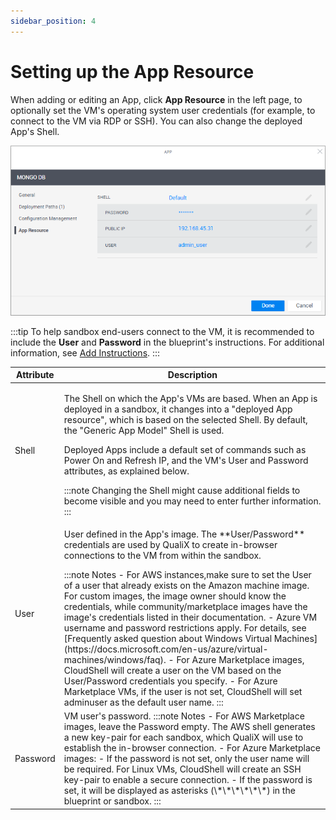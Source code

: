 ```yaml
---
sidebar_position: 4
---
```


# Setting up the App Resource

When adding or editing an App, click **App Resource** in the left page, to optionally set the VM's operating system user credentials (for example, to connect to the VM via RDP or SSH). You can also change the deployed App's Shell.

![](/Images/CloudShell-Portal/Manage/AppResource.png)
    
:::tip
To help sandbox end-users connect to the VM, it is recommended to include the **User** and **Password** in the blueprint's instructions. For additional information, see [Add Instructions](../../../../portal/blueprints/creating-blueprints/add-instructions.md).
:::
    
<table>
    <thead>
        <tr>
            <th>Attribute</th>
            <th>Description</th>
        </tr>
    </thead>
    <tbody>
        <tr>
            <td>Shell</td>
            <td>
                <p>The Shell on which the App's VMs are based. When an App is deployed in a sandbox, it changes into a "deployed App resource", which is based on the selected Shell. By default, the "Generic App Model" Shell is used.</p>
                <p>Deployed Apps include a default set of commands such as Power On and Refresh IP, and the VM's User and Password attributes, as explained below.</p>
:::note
Changing the Shell might cause additional fields to become visible and you may need to enter further information.
:::
            </td>
        </tr>
        <tr>
            <td>User</td>
            <td>
                <p>User defined in the App's image. The **User/Password** credentials are used by QualiX to create in-browser connections to the VM from within the sandbox.</p>
:::note Notes
- For AWS instances,make sure to set the User of a user that already exists on the Amazon machine image. For custom images, the image owner should know the credentials, while community/marketplace images have the image's credentials listed in their documentation.
- Azure VM username and password restrictions apply. For details, see [Frequently asked question about Windows Virtual Machines](https://docs.microsoft.com/en-us/azure/virtual-machines/windows/faq).
- For Azure Marketplace images, CloudShell will create a user on the VM based on the User/Password credentials you specify.
- For Azure Marketplace VMs, if the user is not set, CloudShell will set adminuser as the default user name.
:::
            </td>
        </tr>
        <tr>
            <td>Password</td>
            <td>
                VM user's password.
:::note Notes
- For AWS Marketplace images, leave the Password empty. The AWS shell generates a new key-pair for each sandbox, which QualiX will use to establish the in-browser connection.
- For Azure Marketplace images:
    - If the password is not set, only the user name will be required. For Linux VMs, CloudShell will create an SSH key-pair to enable a secure connection.
    - If the password is set, it will be displayed as asterisks (\*\*\*\*\*\*) in the blueprint or sandbox.
:::
            </td>
        </tr>
    </tbody>
</table>
    
